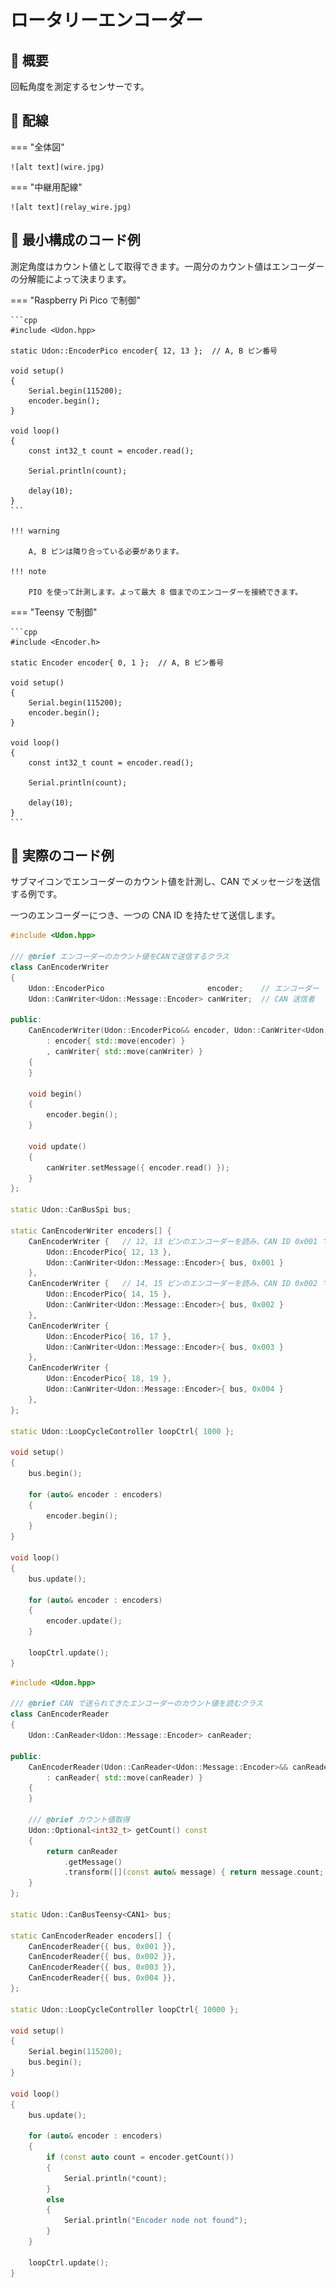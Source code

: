 # ロータリーエンコーダー

## 🌟 概要

回転角度を測定するセンサーです。

## 🌟 配線

=== "全体図"

    ![alt text](wire.jpg)

=== "中継用配線"

    ![alt text](relay_wire.jpg)

## 🌟 最小構成のコード例

測定角度はカウント値として取得できます。一周分のカウント値はエンコーダーの分解能によって決まります。

=== "Raspberry Pi Pico で制御"

    ```cpp
    #include <Udon.hpp>

    static Udon::EncoderPico encoder{ 12, 13 };  // A, B ピン番号

    void setup()
    {
        Serial.begin(115200);
        encoder.begin();
    }

    void loop()
    {
        const int32_t count = encoder.read();
        
        Serial.println(count);

        delay(10);
    }
    ```

    !!! warning

        A, B ピンは隣り合っている必要があります。

    !!! note

        PIO を使って計測します。よって最大 8 個までのエンコーダーを接続できます。

=== "Teensy で制御"

    ```cpp
    #include <Encoder.h>

    static Encoder encoder{ 0, 1 };  // A, B ピン番号

    void setup()
    {
        Serial.begin(115200);
        encoder.begin();
    }

    void loop()
    {
        const int32_t count = encoder.read();

        Serial.println(count);
        
        delay(10);
    }
    ```

## 🌟 実際のコード例

サブマイコンでエンコーダーのカウント値を計測し、CAN でメッセージを送信する例です。

一つのエンコーダーにつき、一つの CNA ID を持たせて送信します。

```cpp title="サブマイコン側 (Raspberry Pi Pico)"
#include <Udon.hpp>

/// @brief エンコーダーのカウント値をCANで送信するクラス
class CanEncoderWriter
{
    Udon::EncoderPico                       encoder;    // エンコーダー
    Udon::CanWriter<Udon::Message::Encoder> canWriter;  // CAN 送信者

public:
    CanEncoderWriter(Udon::EncoderPico&& encoder, Udon::CanWriter<Udon::Message::Encoder>&& canWriter)
        : encoder{ std::move(encoder) }
        , canWriter{ std::move(canWriter) }
    {
    }

    void begin()
    {
        encoder.begin();
    }

    void update()
    {
        canWriter.setMessage({ encoder.read() });
    }
};

static Udon::CanBusSpi bus;

static CanEncoderWriter encoders[] {
    CanEncoderWriter {   // 12, 13 ピンのエンコーダーを読み、CAN ID 0x001 で送信
        Udon::EncoderPico{ 12, 13 },
        Udon::CanWriter<Udon::Message::Encoder>{ bus, 0x001 }
    },
    CanEncoderWriter {   // 14, 15 ピンのエンコーダーを読み、CAN ID 0x002 で送信
        Udon::EncoderPico{ 14, 15 },
        Udon::CanWriter<Udon::Message::Encoder>{ bus, 0x002 }
    },
    CanEncoderWriter {
        Udon::EncoderPico{ 16, 17 },
        Udon::CanWriter<Udon::Message::Encoder>{ bus, 0x003 }
    },
    CanEncoderWriter {
        Udon::EncoderPico{ 18, 19 },
        Udon::CanWriter<Udon::Message::Encoder>{ bus, 0x004 }
    },
};

static Udon::LoopCycleController loopCtrl{ 1000 };

void setup()
{
    bus.begin();

    for (auto& encoder : encoders)
    {
        encoder.begin();
    }
}

void loop()
{
    bus.update();

    for (auto& encoder : encoders)
    {
        encoder.update();
    }

    loopCtrl.update();
}
```

```cpp title="メインマイコン側 (Teensy4.0)"
#include <Udon.hpp>

/// @brief CAN で送られてきたエンコーダーのカウント値を読むクラス
class CanEncoderReader
{
    Udon::CanReader<Udon::Message::Encoder> canReader;

public:
    CanEncoderReader(Udon::CanReader<Udon::Message::Encoder>&& canReader)
        : canReader{ std::move(canReader) }
    {
    }

    /// @brief カウント値取得
    Udon::Optional<int32_t> getCount() const
    {
        return canReader
            .getMessage()
            .transform([](const auto& message) { return message.count; });
    }
};

static Udon::CanBusTeensy<CAN1> bus;

static CanEncoderReader encoders[] {
    CanEncoderReader{{ bus, 0x001 }},
    CanEncoderReader{{ bus, 0x002 }},
    CanEncoderReader{{ bus, 0x003 }},
    CanEncoderReader{{ bus, 0x004 }},
};

static Udon::LoopCycleController loopCtrl{ 10000 };

void setup()
{
    Serial.begin(115200);
    bus.begin();
}

void loop()
{
    bus.update();

    for (auto& encoder : encoders)
    {
        if (const auto count = encoder.getCount())
        {
            Serial.println(*count);
        }
        else
        {
            Serial.println("Encoder node not found");
        }
    }

    loopCtrl.update();
}
```
